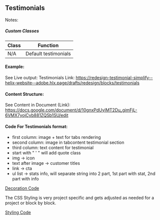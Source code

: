 ## Testimonials

Notes:

##### Custom Classes 
|  Class | Function   |  
|--------|------------|
| N/A |  Default testimonials |  

#### Example:

See Live output:
Testimonials Link:
https://redesign-testimonial-simplify--helix-website--adobe.hlx.page/drafts/redesign/blocks/testimonials 

#### Content Structure:

See Content in Document (Link):
https://docs.google.com/document/d/10gnxPdUyIMT2Du_gimFjL-6VMX7yojCyb881ZQSb1SU/edit

#### Code For Testimonials format:
- first column: image + text for tabs rendering
- second column: image in tabcontent testimonial section
- third column: text content for testimonial
 - start with " ' " will add quote class
 - img -> icon
 - text after image -> customer titles
 - link -> cta
 - ul list -> stats info, will separate string into 2 part, 1st part with stat, 2nd part with info

[Decoration Code](testimonials.js)

The CSS Styling is very project specific and gets adjusted as needed for a project or block by block.

[Styling Code](testimonials.css)
